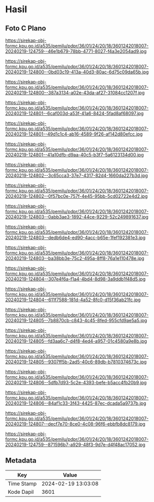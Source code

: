 # Hasil

## Foto C Plano

https://sirekap-obj-formc.kpu.go.id/a535/pemilu/pdpr/36/01/24/20/18/3601242018007-20240219-124759--46e1b679-78bb-4771-8027-f4a3e2054ad9.jpg

https://sirekap-obj-formc.kpu.go.id/a535/pemilu/pdpr/36/01/24/20/18/3601242018007-20240219-124800--0bd03c19-413a-40d3-80ac-6d75c09da65b.jpg

https://sirekap-obj-formc.kpu.go.id/a535/pemilu/pdpr/36/01/24/20/18/3601242018007-20240219-124800--387a3134-a02e-43da-af27-31084cc1207f.jpg

https://sirekap-obj-formc.kpu.go.id/a535/pemilu/pdpr/36/01/24/20/18/3601242018007-20240219-124801--6caf003d-a53f-41a6-8424-5fad8af68097.jpg

https://sirekap-obj-formc.kpu.go.id/a535/pemilu/pdpr/36/01/24/20/18/3601242018007-20240219-124801--49d1c1c4-ab16-4589-9f26-af142d80efcc.jpg

https://sirekap-obj-formc.kpu.go.id/a535/pemilu/pdpr/36/01/24/20/18/3601242018007-20240219-124801--41a10dfb-d9aa-40c5-b3f7-5a6123134d00.jpg

https://sirekap-obj-formc.kpu.go.id/a535/pemilu/pdpr/36/01/24/20/18/3601242018007-20240219-124802--3c65cca3-37e7-4317-82d4-1660da227b3d.jpg

https://sirekap-obj-formc.kpu.go.id/a535/pemilu/pdpr/36/01/24/20/18/3601242018007-20240219-124802--0f57bc0e-757f-4e45-95bb-5cd02722e4d2.jpg

https://sirekap-obj-formc.kpu.go.id/a535/pemilu/pdpr/36/01/24/20/18/3601242018007-20240219-124803--0abb3ae3-1892-44ce-9229-52c249891637.jpg

https://sirekap-obj-formc.kpu.go.id/a535/pemilu/pdpr/36/01/24/20/18/3601242018007-20240219-124803--dedb6de4-ed90-4acc-b65e-1fef192381e3.jpg

https://sirekap-obj-formc.kpu.go.id/a535/pemilu/pdpr/36/01/24/20/18/3601242018007-20240219-124803--ba38bb3e-75c2-495a-8ff8-76a1e110478e.jpg

https://sirekap-obj-formc.kpu.go.id/a535/pemilu/pdpr/36/01/24/20/18/3601242018007-20240219-124804--307e4f6a-f1a4-4bd4-8d98-3a9ddb1f48d5.jpg

https://sirekap-obj-formc.kpu.go.id/a535/pemilu/pdpr/36/01/24/20/18/3601242018007-20240219-124804--611f7588-181d-4a52-8fc0-d15f36ab21fc.jpg

https://sirekap-obj-formc.kpu.go.id/a535/pemilu/pdpr/36/01/24/20/18/3601242018007-20240219-124805--7b8870cb-c843-4c45-8fed-955cfd9ae5a5.jpg

https://sirekap-obj-formc.kpu.go.id/a535/pemilu/pdpr/36/01/24/20/18/3601242018007-20240219-124805--fd3aa6c7-d4f8-4ed4-a957-01c4580a9e8b.jpg

https://sirekap-obj-formc.kpu.go.id/a535/pemilu/pdpr/36/01/24/20/18/3601242018007-20240219-124805--9307ff5b-2ad5-40c6-89db-b7810374673c.jpg

https://sirekap-obj-formc.kpu.go.id/a535/pemilu/pdpr/36/01/24/20/18/3601242018007-20240219-124806--5dfb7d93-5c2e-4393-befe-b5acc4fb20b9.jpg

https://sirekap-obj-formc.kpu.go.id/a535/pemilu/pdpr/36/01/24/20/18/3601242018007-20240219-124806--84af1c33-3f43-4425-87ec-dcada5a9737b.jpg

https://sirekap-obj-formc.kpu.go.id/a535/pemilu/pdpr/36/01/24/20/18/3601242018007-20240219-124807--decf7e70-8ce0-4c08-96f6-ebbfb8dc8179.jpg

https://sirekap-obj-formc.kpu.go.id/a535/pemilu/pdpr/36/01/24/20/18/3601242018007-20240219-124759--871596b7-a929-48f3-9d7e-d4f48ac17052.jpg


## Metadata

| Key        | Value               |
| ---------- | ------------------- |
| Time Stamp | 2024-02-19 13:03:08 |
| Kode Dapil | 3601                |



